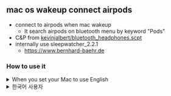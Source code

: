 ## mac os wakeup connect airpods
- connect to airpods when mac wakeup
  - It search airpods on bluetooth menu by keyword "Pods"
- C&P from [kevinjalbert/bluetooth_headphones.scpt](https://gist.github.com/kevinjalbert/e39dca94b0e0eb63207479519fdfcd65)
- internally use sleepwatcher_2.2.1
  - https://www.bernhard-baehr.de
### How to use it
<details><summary>When you set your Mac to use English</summary>
<p>
  <ul>
  <li>Move to "System Preferences > Bluetooth" and check "Show 'bluetooth' on menu bar" to active</li>
  <li>Execute `registerWakeup_en.sh` on terminal</li>
    <ul>
    <li>Now your mac connect to your airpods automatically until system reboot</li>
    <li> If you want to make it revive against reboot, add `registerWakeup_en.sh` to Users & Groups Login Items.
      <p>see https://support.apple.com/guide/mac-help/change-users-groups-login-items-preferences-mtusr003/mac</p>
    </li>
    </ul>
</p>
</details>

<details><summary>한국어 사용자</summary>
<p>
  <ul>
  <li>"시스템 환경설정 > Bluetooth"로 이동해서 "메뉴 막대에서 Bluetooth 보기" 체크 활성화</li>
  <li>`registerWakeup_ko.sh`를 터미널에서 실행</li>
    <ul>
    <li>이제 Mac이 잠자기에서 깨어날 때마다 Bluetooth 메뉴바에서 "Pods"가 포함된 건을 찾아 연결을 시도합니다. 재부팅 되기 전 까지는...</li>
    <li>재부팅 이후에도 해당 기능을 활성화 시키기 원하신다면 `registerWakeup_ko.sh`를 "시스템 환경설정 > 사용자 및 그룹 > 로그인 항목"에 추가해주세요.
      <p>다음 페이지를 참고하시면 됩니다. https://support.apple.com/ko-kr/guide/mac-help/mtusr003/mac</p>
    </li>
    </ul>
</p>
</details>
